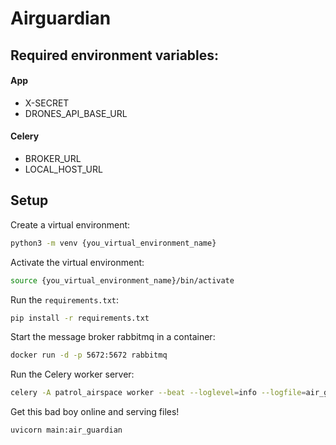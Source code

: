 # Airguardian

## Required environment variables:
#### App
- X-SECRET
- DRONES_API_BASE_URL
#### Celery
- BROKER_URL
- LOCAL_HOST_URL

## Setup

Create a virtual environment:

```bash
python3 -m venv {you_virtual_environment_name}
```

Activate the virtual environment:

```bash
source {you_virtual_environment_name}/bin/activate
```

Run the `requirements.txt`:

```bash
pip install -r requirements.txt
```

Start the message broker rabbitmq in a container:
```bash
docker run -d -p 5672:5672 rabbitmq
```
Run the Celery worker server:
```bash
celery -A patrol_airspace worker --beat --loglevel=info --logfile=air_guardian_celery.log
```

Get this bad boy online and serving files!

```bash
uvicorn main:air_guardian
```
